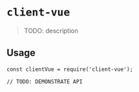 # `client-vue`

> TODO: description

## Usage

```
const clientVue = require('client-vue');

// TODO: DEMONSTRATE API
```
